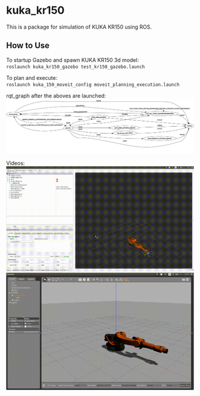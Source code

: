 # kuka_kr150
This is a package for simulation of KUKA KR150 using ROS.

## How to Use
To startup Gazebo and spawn KUKA KR150 3d model:  
`roslaunch kuka_kr150_gazebo test_kr150_gazebo.launch`

To plan and execute:  
`roslaunch kuka_150_moveit_config moveit_planning_execution.launch`

rqt_graph after the aboves are launched:
![rqtgraph](rosgraph_2018-06-12.png)

Videos:
![video](rviz_2018-06-12.gif)
![video](gazebo_2018-06-12.gif)
